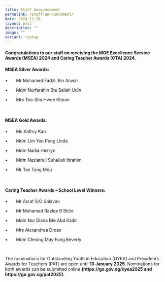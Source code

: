 ```yaml
---
title: Staff Announcement
permalink: /staff-announcement/
date: 2024-11-28
layout: post
description: ""
image: ""
variant: tiptap
---
```

<h4>Congratulations to our staff on receiving the MOE Excellence Service Awards (MSEA) 2024 and Caring Teacher Awards (CTA) 2024.</h4>
<p></p>
<h4><strong>MSEA Silver Awards:</strong></h4>
<p>•&nbsp;&nbsp;&nbsp;&nbsp;&nbsp;&nbsp; Mr Mohamed Fadzli Bin Anwar</p>
<p>•&nbsp;&nbsp;&nbsp;&nbsp;&nbsp;&nbsp; Mdm Nurfarahin Bte Salleh Udin</p>
<p>•&nbsp;&nbsp;&nbsp;&nbsp;&nbsp;&nbsp; Mrs Teo-Sim Hwee Khoon</p>
<p>&nbsp;</p>
<h4><strong>MSEA Gold Awards:</strong></h4>
<p>•&nbsp;&nbsp;&nbsp;&nbsp;&nbsp;&nbsp; Ms Kathry Kan</p>
<p>•&nbsp;&nbsp;&nbsp;&nbsp;&nbsp;&nbsp; Mdm Lim Yen Peng Linda</p>
<p>•&nbsp;&nbsp;&nbsp;&nbsp;&nbsp;&nbsp; Mdm Nadia Hezryn</p>
<p>•&nbsp;&nbsp;&nbsp;&nbsp;&nbsp;&nbsp; Mdm Naziathul Suhailah Ibrahim</p>
<p>•&nbsp;&nbsp;&nbsp;&nbsp;&nbsp;&nbsp; Mr Tan Tong Mou</p>
<p>&nbsp;</p>
<h4><strong>Caring Teacher Awards – School Level Winners:</strong></h4>
<p>•&nbsp;&nbsp;&nbsp;&nbsp;&nbsp;&nbsp; Mr Asraf S/O Salavan</p>
<p>•&nbsp;&nbsp;&nbsp;&nbsp;&nbsp;&nbsp; Mr Mohamed Razlee B Bidin</p>
<p>•&nbsp;&nbsp;&nbsp;&nbsp;&nbsp;&nbsp; Mdm Nur Diana Bte Abd Kadir</p>
<p>•&nbsp;&nbsp;&nbsp;&nbsp;&nbsp;&nbsp; Mrs Alexandrea Droze</p>
<p>•&nbsp;&nbsp;&nbsp;&nbsp;&nbsp;&nbsp; Mdm Cheong May Fung Beverly</p>
<p>&nbsp;</p>
<p>The nominations for Outstanding Youth in Education (OYEA) and President’s
Awards for Teachers (PAT) are open until <strong>10 January 2025</strong>.
Nominations for both awards can be submitted online <strong>(<a rel="noopener noreferrer nofollow" target="_blank">https://go.gov.sg/oyea2025</a> and <a rel="noopener noreferrer nofollow" target="_blank">https://go.gov.sg/pat2025</a>).</strong>
</p>